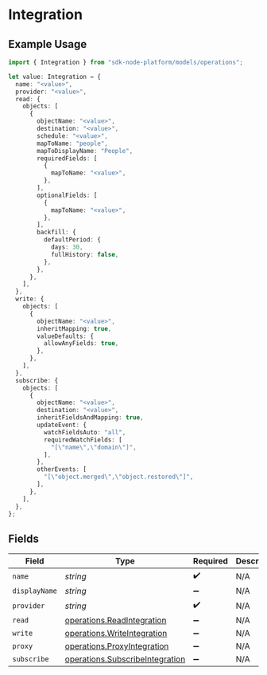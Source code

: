 # Integration

## Example Usage

```typescript
import { Integration } from "sdk-node-platform/models/operations";

let value: Integration = {
  name: "<value>",
  provider: "<value>",
  read: {
    objects: [
      {
        objectName: "<value>",
        destination: "<value>",
        schedule: "<value>",
        mapToName: "people",
        mapToDisplayName: "People",
        requiredFields: [
          {
            mapToName: "<value>",
          },
        ],
        optionalFields: [
          {
            mapToName: "<value>",
          },
        ],
        backfill: {
          defaultPeriod: {
            days: 30,
            fullHistory: false,
          },
        },
      },
    ],
  },
  write: {
    objects: [
      {
        objectName: "<value>",
        inheritMapping: true,
        valueDefaults: {
          allowAnyFields: true,
        },
      },
    ],
  },
  subscribe: {
    objects: [
      {
        objectName: "<value>",
        destination: "<value>",
        inheritFieldsAndMapping: true,
        updateEvent: {
          watchFieldsAuto: "all",
          requiredWatchFields: [
            "[\"name\",\"domain\"]",
          ],
        },
        otherEvents: [
          "[\"object.merged\",\"object.restored\"]",
        ],
      },
    ],
  },
};
```

## Fields

| Field                                                                              | Type                                                                               | Required                                                                           | Description                                                                        |
| ---------------------------------------------------------------------------------- | ---------------------------------------------------------------------------------- | ---------------------------------------------------------------------------------- | ---------------------------------------------------------------------------------- |
| `name`                                                                             | *string*                                                                           | :heavy_check_mark:                                                                 | N/A                                                                                |
| `displayName`                                                                      | *string*                                                                           | :heavy_minus_sign:                                                                 | N/A                                                                                |
| `provider`                                                                         | *string*                                                                           | :heavy_check_mark:                                                                 | N/A                                                                                |
| `read`                                                                             | [operations.ReadIntegration](../../models/operations/readintegration.md)           | :heavy_minus_sign:                                                                 | N/A                                                                                |
| `write`                                                                            | [operations.WriteIntegration](../../models/operations/writeintegration.md)         | :heavy_minus_sign:                                                                 | N/A                                                                                |
| `proxy`                                                                            | [operations.ProxyIntegration](../../models/operations/proxyintegration.md)         | :heavy_minus_sign:                                                                 | N/A                                                                                |
| `subscribe`                                                                        | [operations.SubscribeIntegration](../../models/operations/subscribeintegration.md) | :heavy_minus_sign:                                                                 | N/A                                                                                |
